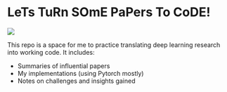 # LeTs TuRn SOmE PaPers To CoDE!

![](https://github.com/adam-kirstein/fun-with-papers/blob/develop/assets/sponge.gif)

This repo is a space for me to practice translating deep learning research into working code. It includes:

* Summaries of influential papers
* My implementations (using Pytorch mostly)
* Notes on challenges and insights gained
